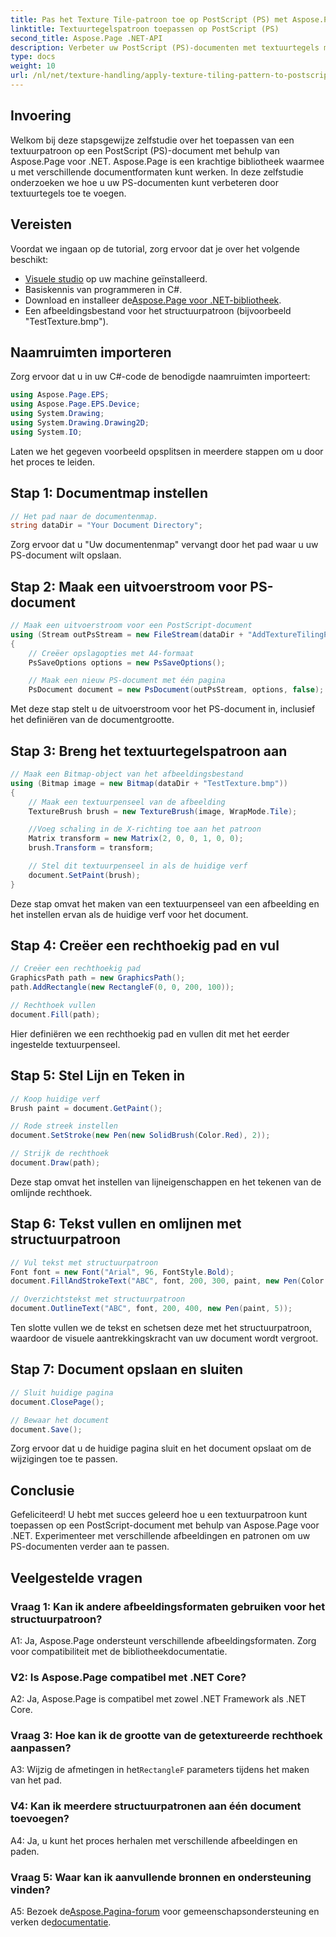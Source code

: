 ```yaml
---
title: Pas het Texture Tile-patroon toe op PostScript (PS) met Aspose.Page
linktitle: Textuurtegelspatroon toepassen op PostScript (PS)
second_title: Aspose.Page .NET-API
description: Verbeter uw PostScript (PS)-documenten met textuurtegels met behulp van Aspose.Page voor .NET. Volg onze stap-voor-stap handleiding voor een creatief tintje.
type: docs
weight: 10
url: /nl/net/texture-handling/apply-texture-tiling-pattern-to-postscript-ps/
---
```

## Invoering

Welkom bij deze stapsgewijze zelfstudie over het toepassen van een textuurpatroon op een PostScript (PS)-document met behulp van Aspose.Page voor .NET. Aspose.Page is een krachtige bibliotheek waarmee u met verschillende documentformaten kunt werken. In deze zelfstudie onderzoeken we hoe u uw PS-documenten kunt verbeteren door textuurtegels toe te voegen.

## Vereisten

Voordat we ingaan op de tutorial, zorg ervoor dat je over het volgende beschikt:

- [Visuele studio](https://visualstudio.microsoft.com/) op uw machine geïnstalleerd.
- Basiskennis van programmeren in C#.
-  Download en installeer de[Aspose.Page voor .NET-bibliotheek](https://releases.aspose.com/page/net/).
- Een afbeeldingsbestand voor het structuurpatroon (bijvoorbeeld "TestTexture.bmp").

## Naamruimten importeren

Zorg ervoor dat u in uw C#-code de benodigde naamruimten importeert:

```csharp
using Aspose.Page.EPS;
using Aspose.Page.EPS.Device;
using System.Drawing;
using System.Drawing.Drawing2D;
using System.IO;
```

Laten we het gegeven voorbeeld opsplitsen in meerdere stappen om u door het proces te leiden.

## Stap 1: Documentmap instellen

```csharp
// Het pad naar de documentenmap.
string dataDir = "Your Document Directory";
```

Zorg ervoor dat u "Uw documentenmap" vervangt door het pad waar u uw PS-document wilt opslaan.

## Stap 2: Maak een uitvoerstroom voor PS-document

```csharp
// Maak een uitvoerstroom voor een PostScript-document
using (Stream outPsStream = new FileStream(dataDir + "AddTextureTilingPattern_outPS.ps", FileMode.Create))
{
    // Creëer opslagopties met A4-formaat
    PsSaveOptions options = new PsSaveOptions();

    // Maak een nieuw PS-document met één pagina
    PsDocument document = new PsDocument(outPsStream, options, false);
```

Met deze stap stelt u de uitvoerstroom voor het PS-document in, inclusief het definiëren van de documentgrootte.

## Stap 3: Breng het textuurtegelspatroon aan

```csharp
// Maak een Bitmap-object van het afbeeldingsbestand
using (Bitmap image = new Bitmap(dataDir + "TestTexture.bmp"))
{
    // Maak een textuurpenseel van de afbeelding
    TextureBrush brush = new TextureBrush(image, WrapMode.Tile);

    //Voeg schaling in de X-richting toe aan het patroon
    Matrix transform = new Matrix(2, 0, 0, 1, 0, 0);
    brush.Transform = transform;

    // Stel dit textuurpenseel in als de huidige verf
    document.SetPaint(brush);
}
```

Deze stap omvat het maken van een textuurpenseel van een afbeelding en het instellen ervan als de huidige verf voor het document.

## Stap 4: Creëer een rechthoekig pad en vul

```csharp
// Creëer een rechthoekig pad
GraphicsPath path = new GraphicsPath();
path.AddRectangle(new RectangleF(0, 0, 200, 100));

// Rechthoek vullen
document.Fill(path);
```

Hier definiëren we een rechthoekig pad en vullen dit met het eerder ingestelde textuurpenseel.

## Stap 5: Stel Lijn en Teken in

```csharp
// Koop huidige verf
Brush paint = document.GetPaint();

// Rode streek instellen
document.SetStroke(new Pen(new SolidBrush(Color.Red), 2));

// Strijk de rechthoek
document.Draw(path);
```

Deze stap omvat het instellen van lijneigenschappen en het tekenen van de omlijnde rechthoek.

## Stap 6: Tekst vullen en omlijnen met structuurpatroon

```csharp
// Vul tekst met structuurpatroon
Font font = new Font("Arial", 96, FontStyle.Bold);
document.FillAndStrokeText("ABC", font, 200, 300, paint, new Pen(Color.Black, 2));

// Overzichtstekst met structuurpatroon
document.OutlineText("ABC", font, 200, 400, new Pen(paint, 5));
```

Ten slotte vullen we de tekst en schetsen deze met het structuurpatroon, waardoor de visuele aantrekkingskracht van uw document wordt vergroot.

## Stap 7: Document opslaan en sluiten

```csharp
// Sluit huidige pagina
document.ClosePage();

// Bewaar het document
document.Save();
```

Zorg ervoor dat u de huidige pagina sluit en het document opslaat om de wijzigingen toe te passen.

## Conclusie

Gefeliciteerd! U hebt met succes geleerd hoe u een textuurpatroon kunt toepassen op een PostScript-document met behulp van Aspose.Page voor .NET. Experimenteer met verschillende afbeeldingen en patronen om uw PS-documenten verder aan te passen.

## Veelgestelde vragen

### Vraag 1: Kan ik andere afbeeldingsformaten gebruiken voor het structuurpatroon?

A1: Ja, Aspose.Page ondersteunt verschillende afbeeldingsformaten. Zorg voor compatibiliteit met de bibliotheekdocumentatie.

### V2: Is Aspose.Page compatibel met .NET Core?

A2: Ja, Aspose.Page is compatibel met zowel .NET Framework als .NET Core.

### Vraag 3: Hoe kan ik de grootte van de getextureerde rechthoek aanpassen?

 A3: Wijzig de afmetingen in het`RectangleF` parameters tijdens het maken van het pad.

### V4: Kan ik meerdere structuurpatronen aan één document toevoegen?

A4: Ja, u kunt het proces herhalen met verschillende afbeeldingen en paden.

### Vraag 5: Waar kan ik aanvullende bronnen en ondersteuning vinden?

 A5: Bezoek de[Aspose.Pagina-forum](https://forum.aspose.com/c/page/39) voor gemeenschapsondersteuning en verken de[documentatie](https://reference.aspose.com/page/net/).
